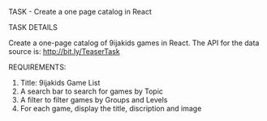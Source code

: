 TASK - Create a one page catalog in React

TASK DETAILS

Create a one-page catalog of 9ijakids games in React. The API for the data source is: http://bit.ly/TeaserTask

REQUIREMENTS:  
1. Title: 9ijakids Game List
2. A search bar to search for games by Topic
3. A filter to filter games by Groups and Levels
4. For each game, display the title, discription and image
